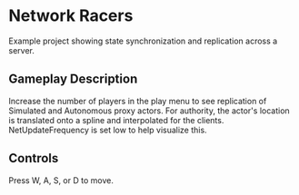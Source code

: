 # Network Racers
Example project showing state synchronization and replication across a server.  

## Gameplay Description
Increase the number of players in the play menu to see replication of Simulated and Autonomous proxy actors. For authority, the actor's location is translated onto a spline and interpolated for the clients. NetUpdateFrequency is set low to help visualize this.

## Controls
Press W, A, S, or D to move.  

